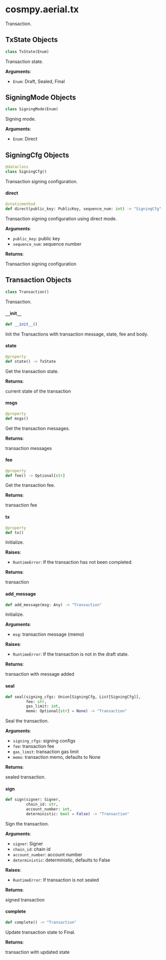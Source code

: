 <a id="cosmpy.aerial.tx"></a>

# cosmpy.aerial.tx

Transaction.

<a id="cosmpy.aerial.tx.TxState"></a>

## TxState Objects

```python
class TxState(Enum)
```

Transaction state.

**Arguments**:

- `Enum`: Draft, Sealed, Final

<a id="cosmpy.aerial.tx.SigningMode"></a>

## SigningMode Objects

```python
class SigningMode(Enum)
```

Signing mode.

**Arguments**:

- `Enum`: Direct

<a id="cosmpy.aerial.tx.SigningCfg"></a>

## SigningCfg Objects

```python
@dataclass
class SigningCfg()
```

Transaction signing configuration.

<a id="cosmpy.aerial.tx.SigningCfg.direct"></a>

#### direct

```python
@staticmethod
def direct(public_key: PublicKey, sequence_num: int) -> "SigningCfg"
```

Transaction signing configuration using direct mode.

**Arguments**:

- `public_key`: public key
- `sequence_num`: sequence number

**Returns**:

Transaction signing configuration

<a id="cosmpy.aerial.tx.Transaction"></a>

## Transaction Objects

```python
class Transaction()
```

Transaction.

<a id="cosmpy.aerial.tx.Transaction.__init__"></a>

#### `__`init`__`

```python
def __init__()
```

Init the Transactions with transaction message, state, fee and body.

<a id="cosmpy.aerial.tx.Transaction.state"></a>

#### state

```python
@property
def state() -> TxState
```

Get the transaction state.

**Returns**:

current state of the transaction

<a id="cosmpy.aerial.tx.Transaction.msgs"></a>

#### msgs

```python
@property
def msgs()
```

Get the transaction messages.

**Returns**:

transaction messages

<a id="cosmpy.aerial.tx.Transaction.fee"></a>

#### fee

```python
@property
def fee() -> Optional[str]
```

Get the transaction fee.

**Returns**:

transaction fee

<a id="cosmpy.aerial.tx.Transaction.tx"></a>

#### tx

```python
@property
def tx()
```

Initialize.

**Raises**:

- `RuntimeError`: If the transaction has not been completed.

**Returns**:

transaction

<a id="cosmpy.aerial.tx.Transaction.add_message"></a>

#### add`_`message

```python
def add_message(msg: Any) -> "Transaction"
```

Initialize.

**Arguments**:

- `msg`: transaction message (memo)

**Raises**:

- `RuntimeError`: If the transaction is not in the draft state.

**Returns**:

transaction with message added

<a id="cosmpy.aerial.tx.Transaction.seal"></a>

#### seal

```python
def seal(signing_cfgs: Union[SigningCfg, List[SigningCfg]],
         fee: str,
         gas_limit: int,
         memo: Optional[str] = None) -> "Transaction"
```

Seal the transaction.

**Arguments**:

- `signing_cfgs`: signing configs
- `fee`: transaction fee
- `gas_limit`: transaction gas limit
- `memo`: transaction memo, defaults to None

**Returns**:

sealed transaction.

<a id="cosmpy.aerial.tx.Transaction.sign"></a>

#### sign

```python
def sign(signer: Signer,
         chain_id: str,
         account_number: int,
         deterministic: bool = False) -> "Transaction"
```

Sign the transaction.

**Arguments**:

- `signer`: Signer
- `chain_id`: chain id
- `account_number`: account number
- `deterministic`: deterministic, defaults to False

**Raises**:

- `RuntimeError`: If transaction is not sealed

**Returns**:

signed transaction

<a id="cosmpy.aerial.tx.Transaction.complete"></a>

#### complete

```python
def complete() -> "Transaction"
```

Update transaction state to Final.

**Returns**:

transaction with  updated state
